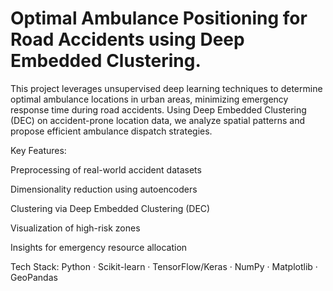 # Optimal Ambulance Positioning for Road Accidents using Deep Embedded Clustering.
This project leverages unsupervised deep learning techniques to determine optimal ambulance locations in urban areas, minimizing emergency response time during road accidents.
Using Deep Embedded Clustering (DEC) on accident-prone location data, we analyze spatial patterns and propose efficient ambulance dispatch strategies.

 Key Features:

Preprocessing of real-world accident datasets

Dimensionality reduction using autoencoders

Clustering via Deep Embedded Clustering (DEC)

Visualization of high-risk zones

Insights for emergency resource allocation


 Tech Stack:
Python · Scikit-learn · TensorFlow/Keras · NumPy · Matplotlib · GeoPandas
